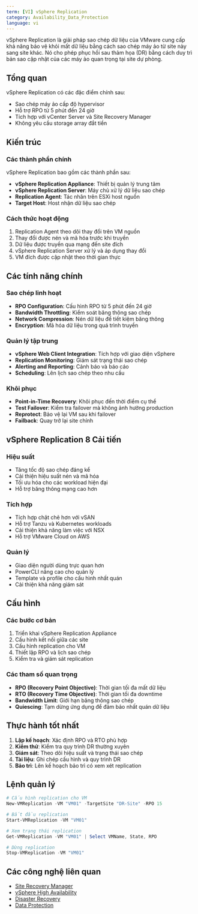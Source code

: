 ```yaml
---
term: [VI] vSphere Replication
category: Availability_Data_Protection
language: vi
---
```


vSphere Replication là giải pháp sao chép dữ liệu của VMware cung cấp khả năng bảo vệ khỏi mất dữ liệu bằng cách sao chép máy ảo từ site này sang site khác. Nó cho phép phục hồi sau thảm họa (DR) bằng cách duy trì bản sao cập nhật của các máy ảo quan trọng tại site dự phòng.

## Tổng quan

vSphere Replication có các đặc điểm chính sau:
- Sao chép máy ảo cấp độ hypervisor
- Hỗ trợ RPO từ 5 phút đến 24 giờ
- Tích hợp với vCenter Server và Site Recovery Manager
- Không yêu cầu storage array đắt tiền

## Kiến trúc

### Các thành phần chính
vSphere Replication bao gồm các thành phần sau:
- **vSphere Replication Appliance**: Thiết bị quản lý trung tâm
- **vSphere Replication Server**: Máy chủ xử lý dữ liệu sao chép
- **Replication Agent**: Tác nhân trên ESXi host nguồn
- **Target Host**: Host nhận dữ liệu sao chép

### Cách thức hoạt động
1. Replication Agent theo dõi thay đổi trên VM nguồn
2. Thay đổi được nén và mã hóa trước khi truyền
3. Dữ liệu được truyền qua mạng đến site đích
4. vSphere Replication Server xử lý và áp dụng thay đổi
5. VM đích được cập nhật theo thời gian thực

## Các tính năng chính

### Sao chép linh hoạt
- **RPO Configuration**: Cấu hình RPO từ 5 phút đến 24 giờ
- **Bandwidth Throttling**: Kiểm soát băng thông sao chép
- **Network Compression**: Nén dữ liệu để tiết kiệm băng thông
- **Encryption**: Mã hóa dữ liệu trong quá trình truyền

### Quản lý tập trung
- **vSphere Web Client Integration**: Tích hợp với giao diện vSphere
- **Replication Monitoring**: Giám sát trạng thái sao chép
- **Alerting and Reporting**: Cảnh báo và báo cáo
- **Scheduling**: Lên lịch sao chép theo nhu cầu

### Khôi phục
- **Point-in-Time Recovery**: Khôi phục đến thời điểm cụ thể
- **Test Failover**: Kiểm tra failover mà không ảnh hưởng production
- **Reprotect**: Bảo vệ lại VM sau khi failover
- **Failback**: Quay trở lại site chính

## vSphere Replication 8 Cải tiến

### Hiệu suất
- Tăng tốc độ sao chép đáng kể
- Cải thiện hiệu suất nén và mã hóa
- Tối ưu hóa cho các workload hiện đại
- Hỗ trợ băng thông mạng cao hơn

### Tích hợp
- Tích hợp chặt chẽ hơn với vSAN
- Hỗ trợ Tanzu và Kubernetes workloads
- Cải thiện khả năng làm việc với NSX
- Hỗ trợ VMware Cloud on AWS

### Quản lý
- Giao diện người dùng trực quan hơn
- PowerCLI nâng cao cho quản lý
- Template và profile cho cấu hình nhất quán
- Cải thiện khả năng giám sát

## Cấu hình

### Các bước cơ bản
1. Triển khai vSphere Replication Appliance
2. Cấu hình kết nối giữa các site
3. Cấu hình replication cho VM
4. Thiết lập RPO và lịch sao chép
5. Kiểm tra và giám sát replication

### Các tham số quan trọng
- **RPO (Recovery Point Objective)**: Thời gian tối đa mất dữ liệu
- **RTO (Recovery Time Objective)**: Thời gian tối đa downtime
- **Bandwidth Limit**: Giới hạn băng thông sao chép
- **Quiescing**: Tạm dừng ứng dụng để đảm bảo nhất quán dữ liệu

## Thực hành tốt nhất

1. **Lập kế hoạch**: Xác định RPO và RTO phù hợp
2. **Kiểm thử**: Kiểm tra quy trình DR thường xuyên
3. **Giám sát**: Theo dõi hiệu suất và trạng thái sao chép
4. **Tài liệu**: Ghi chép cấu hình và quy trình DR
5. **Bảo trì**: Lên kế hoạch bảo trì có xem xét replication

## Lệnh quản lý

```powershell
# Cấu hình replication cho VM
New-VMReplication -VM "VM01" -TargetSite "DR-Site" -RPO 15

# Bắt đầu replication
Start-VMReplication -VM "VM01"

# Xem trạng thái replication
Get-VMReplication -VM "VM01" | Select VMName, State, RPO

# Dừng replication
Stop-VMReplication -VM "VM01"
```

## Các công nghệ liên quan

- [Site Recovery Manager](/glossary/term/site-recovery-manager)
- [vSphere High Availability](/glossary/term/vsphere-high-availability)
- [Disaster Recovery](/glossary/term/disaster-recovery)
- [Data Protection](/glossary/term/data-protection)